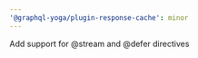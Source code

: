 ```yaml
---
'@graphql-yoga/plugin-response-cache': minor
---
```


Add support for @stream and @defer directives
